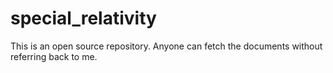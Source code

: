 # special_relativity
This is an open source repository. Anyone can fetch the documents without referring back to me.
